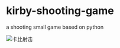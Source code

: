 # kirby-shooting-game
a shooting  small game based on python

![卡比射击](https://b3logfile.com/siyuan/1610205759005/assets/image-20210704140829-kpkc26v.png)
